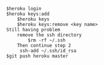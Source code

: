     $heroku login
    $heroku keys:add
        $heroku keys
        $heroku keys:remove <key name>
    Still having problem
        remove the ssh directory
            $rm -rf ~/.ssh
        Then continue step 2
         ssh-add ~/.ssh/id_rsa
    $git push heroku master 